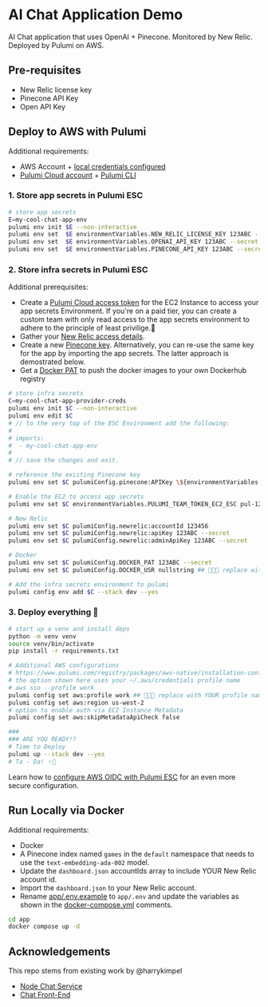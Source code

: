 # AI Chat Application Demo

AI Chat application that uses OpenAI + Pinecone. Monitored by New Relic. Deployed by Pulumi on AWS.

## Pre-requisites

- New Relic license key
- Pinecone API Key
- Open API Key

## Deploy to AWS with Pulumi

Additional requirements:

- AWS Account + [local credentials configured](https://docs.aws.amazon.com/cli/v1/userguide/cli-configure-files.html)
- [Pulumi Cloud account](https://app.pulumi.com/) + [Pulumi CLI](https://www.pulumi.com/docs/install/)

### 1. Store app secrets in Pulumi ESC

```bash
# store app secrets
E=my-cool-chat-app-env
pulumi env init $E --non-interactive
pulumi env set  $E environmentVariables.NEW_RELIC_LICENSE_KEY 123ABC --secret 
pulumi env set  $E environmentVariables.OPENAI_API_KEY 123ABC --secret 
pulumi env set  $E environmentVariables.PINECONE_API_KEY 123ABC --secret 
```

### 2. Store infra secrets in Pulumi ESC

Additional prerequisites:

- Create a [Pulumi Cloud access token](https://www.pulumi.com/docs/pulumi-cloud/access-management/access-tokens/) for the EC2 Instance to access your app secrets Environment. If you're on a paid tier, you can create a custom team with only read access to the app secrets environment to adhere to the principle of least privilige.🔐
- Gather your [New Relic access details](https://www.pulumi.com/registry/packages/newrelic/installation-configuration/#configuring-credentials).
- Create a new [Pinecone key](https://www.pulumi.com/registry/packages/pinecone/installation-configuration/#configuration). Alternatively, you can re-use the same key for the app by importing the app secrets. The latter approach is demostrated below.
- Get a [Docker PAT](https://docs.docker.com/security/for-developers/access-tokens/) to push the docker images to your own Dockerhub registry

```bash
# store infra secrets
C=my-cool-chat-app-provider-creds
pulumi env init $C --non-interactive
pulumi env edit $C
# // to the very top of the ESC Environment add the following:
# 
# imports:
#  - my-cool-chat-app-env
# 
# // save the changes and exit.

# reference the existing Pinecone key
pulumi env set $C pulumiConfig.pinecone:APIKey \${environmentVariables.PINECONE_API_KEY}

# Enable the EC2 to access app secrets
pulumi env set $C environmentVariables.PULUMI_TEAM_TOKEN_EC2_ESC pul-123ABC --secret

# New Relic
pulumi env set $C pulumiConfig.newrelic:accountId 123456
pulumi env set $C pulumiConfig.newrelic:apiKey 123ABC --secret
pulumi env set $C pulumiConfig.newrelic:adminApiKey 123ABC --secret

# Docker
pulumi env set $C pulumiConfig.DOCKER_PAT 123ABC --secret
pulumi env set $C pulumiConfig.DOCKER_USR nullstring ## 🚨🚨🚨 replace with YOUR handle

# Add the infra secrets environment to pulumi
pulumi config env add $C --stack dev --yes
```

### 3. Deploy everything 🚀

```bash
# start up a venv and install deps
python -m venv venv
source venv/bin/activate
pip install -r requirements.txt

# Additional AWS configurations
# https://www.pulumi.com/registry/packages/aws-native/installation-configuration/
# the option shown here uses your ~/.aws/credentials profile name
# aws sso --profile work
pulumi config set aws:profile work ## 🚨🚨🚨 replace with YOUR profile name
pulumi config set aws:region us-west-2
# option to enable auth via EC2 Instance Metadata
pulumi config set aws:skipMetadataApiCheck false

###
### ARE YOU READY!?
# Time to Deploy 
pulumi up --stack dev --yes
# Ta - Da! ✨🎉
```

Learn how to [configure AWS OIDC with Pulumi ESC](https://www.pulumi.com/docs/esc/providers/aws-login/) for an even more secure configuration.

## Run Locally via Docker

Additional requirements:

- Docker
- A Pinecone index named `games` in the `default` namespace that needs to use the `text-embedding-ada-002` model.
- Update the `dashboard.json` accountIds array to include YOUR New Relic account id.
- Import the `dashboard.json` to your New Relic account.
- Rename [app/.env.example](./app/.env.example) to `app/.env` and update the variables as shown in the [docker-compose.yml](./app/docker-compose.yml) comments.

```bash
cd app
docker compose up -d
```

## Acknowledgements

This repo stems from existing work by @harrykimpel

- [Node Chat Service](https://github.com/harrykimpel/node-chat-service)
- [Chat Front-End](https://github.com/harrykimpel/python-flask-openai/tree/main/chat-frontend)
